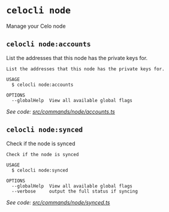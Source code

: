 # `celocli node`

Manage your Celo node


## `celocli node:accounts`

List the addresses that this node has the private keys for.

```
List the addresses that this node has the private keys for.

USAGE
  $ celocli node:accounts

OPTIONS
  --globalHelp  View all available global flags
```

_See code: [src/commands/node/accounts.ts](https://github.com/celo-org/developer-tooling/tree/master/packages/cli/src/commands/node/accounts.ts)_

## `celocli node:synced`

Check if the node is synced

```
Check if the node is synced

USAGE
  $ celocli node:synced

OPTIONS
  --globalHelp  View all available global flags
  --verbose     output the full status if syncing
```

_See code: [src/commands/node/synced.ts](https://github.com/celo-org/developer-tooling/tree/master/packages/cli/src/commands/node/synced.ts)_
